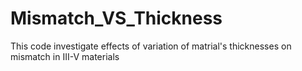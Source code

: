 # Mismatch_VS_Thickness
 This code investigate effects of variation of matrial's thicknesses on mismatch in III-V materials
